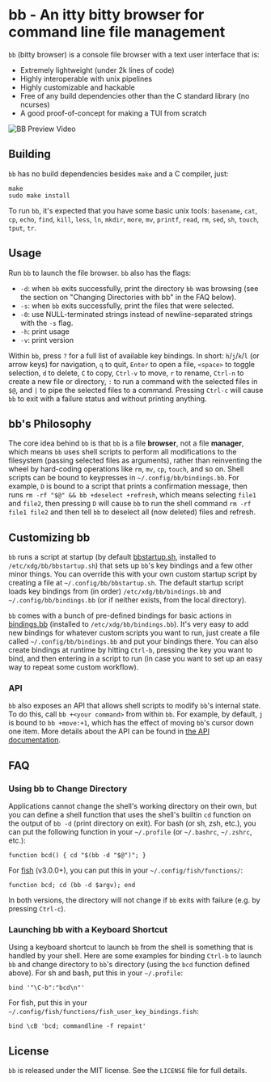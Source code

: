 # bb - An itty bitty browser for command line file management

`bb` (bitty browser) is a console file browser with a text user interface that is:

- Extremely lightweight (under 2k lines of code)
- Highly interoperable with unix pipelines
- Highly customizable and hackable
- Free of any build dependencies other than the C standard library (no ncurses)
- A good proof-of-concept for making a TUI from scratch

![BB Preview Video](https://bitbucket.org/spilt/bb/downloads/bb.gif)

## Building

`bb` has no build dependencies besides `make` and a C compiler, just:

    make
    sudo make install

To run `bb`, it's expected that you have some basic unix tools:
`basename`, `cat`, `cp`, `echo`, `find`, `kill`, `less`, `ln`, `mkdir`, `more`,
`mv`, `printf`, `read`, `rm`, `sed`, `sh`, `touch`, `tput`, `tr`.

## Usage

Run `bb` to launch the file browser. `bb` also has the flags:

- `-d`: when `bb` exits successfully, print the directory `bb` was browsing
  (see the section on "Changing Directories with bb" in the FAQ below).
- `-s`: when `bb` exits successfully, print the files that were selected.
- `-0`: use NULL-terminated strings instead of newline-separated strings with
  the `-s` flag.
- `-h`: print usage
- `-v`: print version

Within `bb`, press `?` for a full list of available key bindings. In short:
`h`/`j`/`k`/`l` (or arrow keys) for navigation, `q` to quit, `Enter` to open a
file, `<space>` to toggle selection, `d` to delete, `C` to copy, `Ctrl-v` to
move, `r` to rename, `Ctrl-n` to create a new file or directory, `:` to run a
command with the selected files in `$@`, and `|` to pipe the selected files to
a command.  Pressing `Ctrl-c` will cause `bb` to exit with a failure status and
without printing anything.

## bb's Philosophy

The core idea behind `bb` is that `bb` is a file **browser**, not a file
**manager**, which means `bb` uses shell scripts to perform all modifications
to the filesystem (passing selected files as arguments), rather than
reinventing the wheel by hard-coding operations like `rm`, `mv`, `cp`, `touch`,
and so on.  Shell scripts can be bound to keypresses in
`~/.config/bb/bindings.bb`. For example, `D` is bound to a script that prints a
confirmation message, then runs `rm -rf "$@" && bb +deselect +refresh`,
which means selecting `file1` and `file2`, then pressing `D` will cause `bb` to
run the shell command `rm -rf file1 file2` and then tell `bb` to deselect all
(now deleted) files and refresh.

## Customizing bb

`bb` runs a script at startup (by default [bbstartup.sh](bbstartup.sh), installed
to `/etc/xdg/bb/bbstartup.sh`) that sets up `bb`'s key bindings and a few other
minor things. You can override this with your own custom startup script by creating
a file at `~/.config/bb/bbstartup.sh`. The default startup script loads key bindings
from (in order) `/etc/xdg/bb/bindings.bb` and `~/.config/bb/bindings.bb` (or if
neither exists, from the local directory).

`bb` comes with a bunch of pre-defined bindings for basic actions in
[bindings.bb](bindings.bb) (installed to `/etc/xdg/bb/bindings.bb`). It's very
easy to add new bindings for whatever custom scripts you want to run, just
create a file called `~/.config/bb/bindings.bb` and put your bindings there.
You can also create bindings at runtime by hitting `Ctrl-b`, pressing the key
you want to bind, and then entering in a script to run (in case you want to set
up an easy way to repeat some custom workflow).

### API

`bb` also exposes an API that allows shell scripts to modify `bb`'s internal
state. To do this, call `bb +<your command>` from within `bb`. For example, by
default, `j` is bound to `bb +move:+1`, which has the effect of moving `bb`'s
cursor down one item. More details about the API can be found in [the API
documentation](API.md).

## FAQ

### Using bb to Change Directory

Applications cannot change the shell's working directory on their own, but you
can define a shell function that uses the shell's builtin `cd` function on the
output of `bb -d` (print directory on exit). For bash (or sh, zsh, etc.), you can
put the following function in your `~/.profile` (or `~/.bashrc`, `~/.zshrc`,
etc.):

    function bcd() { cd "$(bb -d "$@")"; }

For [fish](https://fishshell.com/) (v3.0.0+), you can put this in your
`~/.config/fish/functions/`:

    function bcd; cd (bb -d $argv); end

In both versions, the directory will not change if `bb` exits with failure
(e.g. by pressing `Ctrl-c`).

### Launching bb with a Keyboard Shortcut

Using a keyboard shortcut to launch `bb` from the shell is something that is
handled by your shell. Here are some examples for binding `Ctrl-b` to launch
`bb` and change directory to `bb`'s directory (using the `bcd` function defined
above). For sh and bash, put this in your `~/.profile`:

    bind '"\C-b":"bcd\n"'

For fish, put this in your `~/.config/fish/functions/fish_user_key_bindings.fish`:

    bind \cB 'bcd; commandline -f repaint'

## License

`bb` is released under the MIT license. See the `LICENSE` file for full details.
